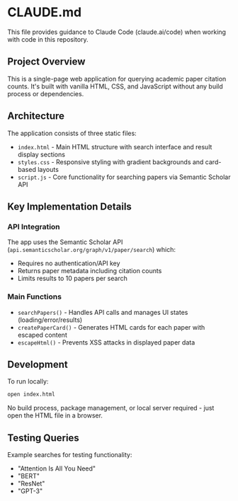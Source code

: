 # CLAUDE.md

This file provides guidance to Claude Code (claude.ai/code) when working with code in this repository.

## Project Overview

This is a single-page web application for querying academic paper citation counts. It's built with vanilla HTML, CSS, and JavaScript without any build process or dependencies.

## Architecture

The application consists of three static files:
- `index.html` - Main HTML structure with search interface and result display sections
- `styles.css` - Responsive styling with gradient backgrounds and card-based layouts
- `script.js` - Core functionality for searching papers via Semantic Scholar API

## Key Implementation Details

### API Integration
The app uses the Semantic Scholar API (`api.semanticscholar.org/graph/v1/paper/search`) which:
- Requires no authentication/API key
- Returns paper metadata including citation counts
- Limits results to 10 papers per search

### Main Functions
- `searchPapers()` - Handles API calls and manages UI states (loading/error/results)
- `createPaperCard()` - Generates HTML cards for each paper with escaped content
- `escapeHtml()` - Prevents XSS attacks in displayed paper data

## Development

To run locally:
```bash
open index.html
```

No build process, package management, or local server required - just open the HTML file in a browser.

## Testing Queries

Example searches for testing functionality:
- "Attention Is All You Need"
- "BERT"
- "ResNet"
- "GPT-3"
